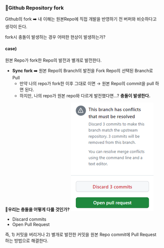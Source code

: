 
### 📌Github Repository fork

Github의 fork
➡️ 내 이해는 원본Repo에 직접 개발을 반영하기 전 버퍼와 비슷하다고 생각이 든다.


fork시 충돌이 발생하는 경우 어떠한 현상이 발생하는가?
#### case)
원본 Repo가 fork한 Repo의 발전과 별개로 발전한다.

- **Sync fork** ➡️ 원본 Repo의 Branch의 발전을 Fork Repo의 선택된 Branch로 Pull
	- 만약 나의 repo가 fork한 이후 그대로 이면 → 원본 Repo의 commit을 pull 하면 된다.
	- 하지만, 나의 repo가 원본 repo와 다르게 발전했다면...? **충돌이 발생한다.**

📌**우리는 충돌을 어떻게 다룰 것인가?**
![](img/fork_repo_conflict.png)
- Discard commits
- Open Pull Request

즉, 1) 커밋을 버리거나 2) 별개로 발전한 커밋을 원본 Repo commit에 Pull Request하는 방법으로 해결한다.